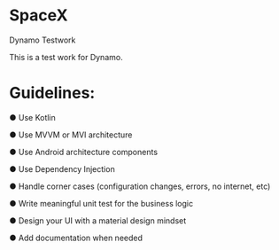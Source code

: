 # SpaceX
Dynamo Testwork

This is a test work for Dynamo.

# Guidelines:

●	Use Kotlin 

●	Use MVVM or MVI architecture 

●	Use Android architecture components

●	Use Dependency Injection

●	Handle corner cases (configuration changes, errors, no internet, etc)

●	Write meaningful unit test for the business logic

●	Design your UI with a material design mindset

●	Add documentation when needed
